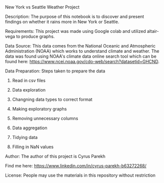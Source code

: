 New York vs Seattle Weather Project

Description: The purpose of this notebook is to discover and present findings on whether it rains more in New York or Seattle. 

Requirements: This project was made using Google colab and utilized altair-vega to produce graphs.

Data Source: This data comes from the National Oceanic and Atmospheric Administration (NOAA) which works to understand climate and weather. The data was found using NOAA's climate data online search tool which can be found here: https://www.ncei.noaa.gov/cdo-web/search?datasetid=GHCND. 

Data Preparation: Steps taken to prepare the data 

1. Read in csv files

2. Data exploration

3. Changning data types to correct format

4. Making exploratory graphs

5. Removing unnecessary columns

6. Data aggregation

7. Tidying data

8. Filling in NaN values

Author: The author of this project is Cyrus Parekh

Find me here: https://www.linkedin.com/in/cyrus-parekh-b63272268/

License: People may use the materials in this repository without restriction
